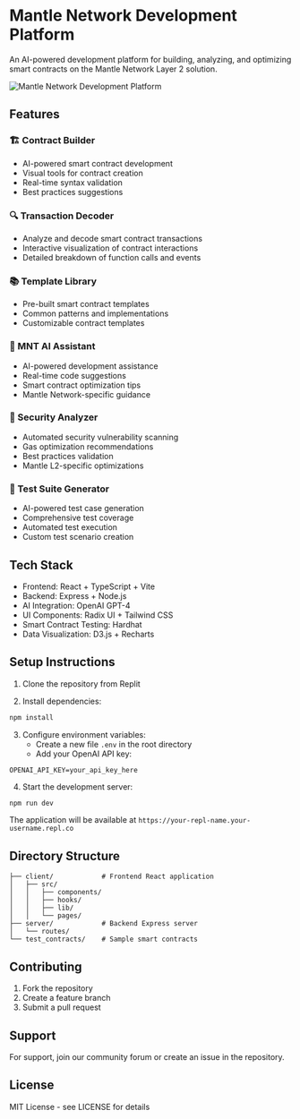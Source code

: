 # Mantle Network Development Platform

An AI-powered development platform for building, analyzing, and optimizing smart contracts on the Mantle Network Layer 2 solution.

![Mantle Network Development Platform](genesrated-icon.png)

## Features

### 🏗️ Contract Builder
- AI-powered smart contract development
- Visual tools for contract creation
- Real-time syntax validation
- Best practices suggestions

### 🔍 Transaction Decoder
- Analyze and decode smart contract transactions
- Interactive visualization of contract interactions
- Detailed breakdown of function calls and events

### 📚 Template Library
- Pre-built smart contract templates
- Common patterns and implementations
- Customizable contract templates

### 🤖 MNT AI Assistant
- AI-powered development assistance
- Real-time code suggestions
- Smart contract optimization tips
- Mantle Network-specific guidance

### 🔐 Security Analyzer
- Automated security vulnerability scanning
- Gas optimization recommendations
- Best practices validation
- Mantle L2-specific optimizations

### 🧪 Test Suite Generator
- AI-powered test case generation
- Comprehensive test coverage
- Automated test execution
- Custom test scenario creation

## Tech Stack

- Frontend: React + TypeScript + Vite
- Backend: Express + Node.js
- AI Integration: OpenAI GPT-4
- UI Components: Radix UI + Tailwind CSS
- Smart Contract Testing: Hardhat
- Data Visualization: D3.js + Recharts

## Setup Instructions

1. Clone the repository from Replit

2. Install dependencies:
```bash
npm install
```

3. Configure environment variables:
   - Create a new file `.env` in the root directory
   - Add your OpenAI API key:
```
OPENAI_API_KEY=your_api_key_here
```

4. Start the development server:
```bash
npm run dev
```

The application will be available at `https://your-repl-name.your-username.repl.co`

## Directory Structure

```
├── client/            # Frontend React application
│   ├── src/
│   │   ├── components/
│   │   ├── hooks/
│   │   ├── lib/
│   │   └── pages/
├── server/            # Backend Express server
│   └── routes/
└── test_contracts/    # Sample smart contracts
```

## Contributing

1. Fork the repository
2. Create a feature branch
3. Submit a pull request

## Support

For support, join our community forum or create an issue in the repository.

## License

MIT License - see LICENSE for details
